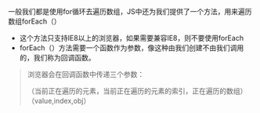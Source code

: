 一般我们都是使用for循环去遍历数组，JS中还为我们提供了一个方法，用来遍历数组forEach（）

- 这个方法只支持IE8以上的浏览器，如果需要兼容IE8，则不要使用forEach
- forEach（）方法需要一个函数作为参数，像这种由我们创建不由我们调用的，我们称为回调函数。
> 浏览器会在回调函数中传递三个参数：
>
>（当前正在遍历的元素，当前正在遍历的元素的索引，正在遍历的数组）（value,index,obj）